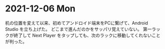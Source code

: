 # 2021-12-06 Mon
机の位置を変えて以来、初めてアンドロイド端末をPCに繋げて、Android Studio を立ち上げた。
どこまで進んだのかをサッパリ覚えていない。
第一ラックが終了して Next Player をタップしても、次のラックに移動してくれないことが判った。
